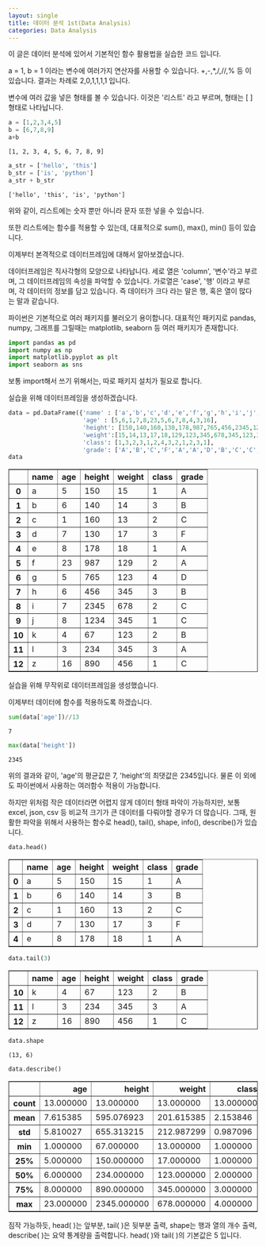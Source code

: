 ```yaml
---
layout: single
title: 데이터 분석 1st(Data Analysis)
categories: Data Analysis
---
```



이 글은 데이터 분석에 있어서 기본적인 함수 활용법을 실습한 코드 입니다.

a = 1, b = 1 이라는 변수에 여러가지 연산자를 사용할 수 있습니다. +,-,*,/,//,% 등 이 있습니다. 결과는 차례로 2,0,1,1,1,1 입니다.

변수에 여러 값을 넣은 형태를 볼 수 있습니다. 이것은 '리스트' 라고 부르며, 형태는 [ ] 형태로 나타납니다.


```python
a = [1,2,3,4,5]
b = [6,7,8,9]
a+b
```




    [1, 2, 3, 4, 5, 6, 7, 8, 9]




```python
a_str = ['hello', 'this']
b_str = ['is', 'python']
a_str + b_str
```




    ['hello', 'this', 'is', 'python']



위와 같이, 리스트에는 숫자 뿐만 아니라 문자 또한 넣을 수 있습니다.

또한 리스트에는 함수를 적용할 수 있는데, 대표적으로 sum(), max(), min() 등이 있습니다.



이제부터 본격적으로 데이터프레임에 대해서 알아보겠습니다.

데이터프레임은 직사각형의 모양으로 나타납니다. 세로 열은 'column', '변수'라고 부르며, 그 데이터프레임의 속성을 파악할 수 있습니다.
가로열은 'case', '행' 이라고 부르며, 각 데이터의 정보를 담고 있습니다. 즉 데이터가 크다 라는 말은 행, 혹은 열이 많다는 말과 같습니다.

파이썬은 기본적으로 여러 패키지를 불러오기 용이합니다. 대표적인 패키지로 pandas, numpy, 그래프를 그릴때는 matplotlib, seaborn 등 여러 패키지가 존재합니다.


```python
import pandas as pd
import numpy as np
import matplotlib.pyplot as plt
import seaborn as sns
```

보통 import해서 쓰기 위해서는, 따로 패키지 설치가 필요로 합니다.

실습을 위해 데이터프레임을 생성하겠습니다.


```python
data = pd.DataFrame({'name' : ['a','b','c','d','e','f','g','h','i','j','k','l','z'],
                     'age' : [5,6,1,7,8,23,5,6,7,8,4,3,16],
                     'height': [150,140,160,130,178,987,765,456,2345,1234,67,234,890],
                     'weight':[15,14,13,17,18,129,123,345,678,345,123,345,456],
                     'class': [1,3,2,3,1,2,4,3,2,1,2,3,1],
                     'grade': ['A','B','C','F','A','A','D','B','C','C','B','A','C']})
data                    
```




<div>
<style scoped>
    .dataframe tbody tr th:only-of-type {
        vertical-align: middle;
    }

    .dataframe tbody tr th {
        vertical-align: top;
    }

    .dataframe thead th {
        text-align: right;
    }
</style>
<table border="1" class="dataframe">
  <thead>
    <tr style="text-align: right;">
      <th></th>
      <th>name</th>
      <th>age</th>
      <th>height</th>
      <th>weight</th>
      <th>class</th>
      <th>grade</th>
    </tr>
  </thead>
  <tbody>
    <tr>
      <th>0</th>
      <td>a</td>
      <td>5</td>
      <td>150</td>
      <td>15</td>
      <td>1</td>
      <td>A</td>
    </tr>
    <tr>
      <th>1</th>
      <td>b</td>
      <td>6</td>
      <td>140</td>
      <td>14</td>
      <td>3</td>
      <td>B</td>
    </tr>
    <tr>
      <th>2</th>
      <td>c</td>
      <td>1</td>
      <td>160</td>
      <td>13</td>
      <td>2</td>
      <td>C</td>
    </tr>
    <tr>
      <th>3</th>
      <td>d</td>
      <td>7</td>
      <td>130</td>
      <td>17</td>
      <td>3</td>
      <td>F</td>
    </tr>
    <tr>
      <th>4</th>
      <td>e</td>
      <td>8</td>
      <td>178</td>
      <td>18</td>
      <td>1</td>
      <td>A</td>
    </tr>
    <tr>
      <th>5</th>
      <td>f</td>
      <td>23</td>
      <td>987</td>
      <td>129</td>
      <td>2</td>
      <td>A</td>
    </tr>
    <tr>
      <th>6</th>
      <td>g</td>
      <td>5</td>
      <td>765</td>
      <td>123</td>
      <td>4</td>
      <td>D</td>
    </tr>
    <tr>
      <th>7</th>
      <td>h</td>
      <td>6</td>
      <td>456</td>
      <td>345</td>
      <td>3</td>
      <td>B</td>
    </tr>
    <tr>
      <th>8</th>
      <td>i</td>
      <td>7</td>
      <td>2345</td>
      <td>678</td>
      <td>2</td>
      <td>C</td>
    </tr>
    <tr>
      <th>9</th>
      <td>j</td>
      <td>8</td>
      <td>1234</td>
      <td>345</td>
      <td>1</td>
      <td>C</td>
    </tr>
    <tr>
      <th>10</th>
      <td>k</td>
      <td>4</td>
      <td>67</td>
      <td>123</td>
      <td>2</td>
      <td>B</td>
    </tr>
    <tr>
      <th>11</th>
      <td>l</td>
      <td>3</td>
      <td>234</td>
      <td>345</td>
      <td>3</td>
      <td>A</td>
    </tr>
    <tr>
      <th>12</th>
      <td>z</td>
      <td>16</td>
      <td>890</td>
      <td>456</td>
      <td>1</td>
      <td>C</td>
    </tr>
  </tbody>
</table>
</div>



실습을 위해 무작위로 데이터프레임을 생성했습니다.

이제부터 데이터에 함수를 적용하도록 하겠습니다.


```python
sum(data['age'])//13
```




    7




```python
max(data['height'])
```




    2345



위의 결과와 같이, 'age'의 평균값은 7, 'height'의 최댓값은 2345입니다. 물론 이 외에도 파이썬에서 사용하는 여러함수 적용이 가능합니다.

하지만 위처럼 작은 데이터라면 어렵지 않게 데이터 형태 파악이 가능하지만, 보통 excel, json, csv 등 비교적 크기가 큰 데이터를 다뤄야할 경우가 더 많습니다. 그때, 원활한 파악을 위해서 사용하는 함수로 head(), tail(), shape, info(), describe()가 있습니다.


```python
data.head()
```




<div>
<style scoped>
    .dataframe tbody tr th:only-of-type {
        vertical-align: middle;
    }

    .dataframe tbody tr th {
        vertical-align: top;
    }

    .dataframe thead th {
        text-align: right;
    }
</style>
<table border="1" class="dataframe">
  <thead>
    <tr style="text-align: right;">
      <th></th>
      <th>name</th>
      <th>age</th>
      <th>height</th>
      <th>weight</th>
      <th>class</th>
      <th>grade</th>
    </tr>
  </thead>
  <tbody>
    <tr>
      <th>0</th>
      <td>a</td>
      <td>5</td>
      <td>150</td>
      <td>15</td>
      <td>1</td>
      <td>A</td>
    </tr>
    <tr>
      <th>1</th>
      <td>b</td>
      <td>6</td>
      <td>140</td>
      <td>14</td>
      <td>3</td>
      <td>B</td>
    </tr>
    <tr>
      <th>2</th>
      <td>c</td>
      <td>1</td>
      <td>160</td>
      <td>13</td>
      <td>2</td>
      <td>C</td>
    </tr>
    <tr>
      <th>3</th>
      <td>d</td>
      <td>7</td>
      <td>130</td>
      <td>17</td>
      <td>3</td>
      <td>F</td>
    </tr>
    <tr>
      <th>4</th>
      <td>e</td>
      <td>8</td>
      <td>178</td>
      <td>18</td>
      <td>1</td>
      <td>A</td>
    </tr>
  </tbody>
</table>
</div>




```python
data.tail(3)
```




<div>
<style scoped>
    .dataframe tbody tr th:only-of-type {
        vertical-align: middle;
    }

    .dataframe tbody tr th {
        vertical-align: top;
    }

    .dataframe thead th {
        text-align: right;
    }
</style>
<table border="1" class="dataframe">
  <thead>
    <tr style="text-align: right;">
      <th></th>
      <th>name</th>
      <th>age</th>
      <th>height</th>
      <th>weight</th>
      <th>class</th>
      <th>grade</th>
    </tr>
  </thead>
  <tbody>
    <tr>
      <th>10</th>
      <td>k</td>
      <td>4</td>
      <td>67</td>
      <td>123</td>
      <td>2</td>
      <td>B</td>
    </tr>
    <tr>
      <th>11</th>
      <td>l</td>
      <td>3</td>
      <td>234</td>
      <td>345</td>
      <td>3</td>
      <td>A</td>
    </tr>
    <tr>
      <th>12</th>
      <td>z</td>
      <td>16</td>
      <td>890</td>
      <td>456</td>
      <td>1</td>
      <td>C</td>
    </tr>
  </tbody>
</table>
</div>




```python
data.shape
```




    (13, 6)




```python
data.describe()
```




<div>
<style scoped>
    .dataframe tbody tr th:only-of-type {
        vertical-align: middle;
    }

    .dataframe tbody tr th {
        vertical-align: top;
    }

    .dataframe thead th {
        text-align: right;
    }
</style>
<table border="1" class="dataframe">
  <thead>
    <tr style="text-align: right;">
      <th></th>
      <th>age</th>
      <th>height</th>
      <th>weight</th>
      <th>class</th>
    </tr>
  </thead>
  <tbody>
    <tr>
      <th>count</th>
      <td>13.000000</td>
      <td>13.000000</td>
      <td>13.000000</td>
      <td>13.000000</td>
    </tr>
    <tr>
      <th>mean</th>
      <td>7.615385</td>
      <td>595.076923</td>
      <td>201.615385</td>
      <td>2.153846</td>
    </tr>
    <tr>
      <th>std</th>
      <td>5.810027</td>
      <td>655.313215</td>
      <td>212.987299</td>
      <td>0.987096</td>
    </tr>
    <tr>
      <th>min</th>
      <td>1.000000</td>
      <td>67.000000</td>
      <td>13.000000</td>
      <td>1.000000</td>
    </tr>
    <tr>
      <th>25%</th>
      <td>5.000000</td>
      <td>150.000000</td>
      <td>17.000000</td>
      <td>1.000000</td>
    </tr>
    <tr>
      <th>50%</th>
      <td>6.000000</td>
      <td>234.000000</td>
      <td>123.000000</td>
      <td>2.000000</td>
    </tr>
    <tr>
      <th>75%</th>
      <td>8.000000</td>
      <td>890.000000</td>
      <td>345.000000</td>
      <td>3.000000</td>
    </tr>
    <tr>
      <th>max</th>
      <td>23.000000</td>
      <td>2345.000000</td>
      <td>678.000000</td>
      <td>4.000000</td>
    </tr>
  </tbody>
</table>
</div>



짐작 가능하듯, head( )는 앞부분, tail( )은 뒷부분 출력, shape는 행과 열의 개수 출력, describe( )는 요약 통계량을 출력합니다. head( )와 tail( )의 기본값은 5 입니다.
```python

```
